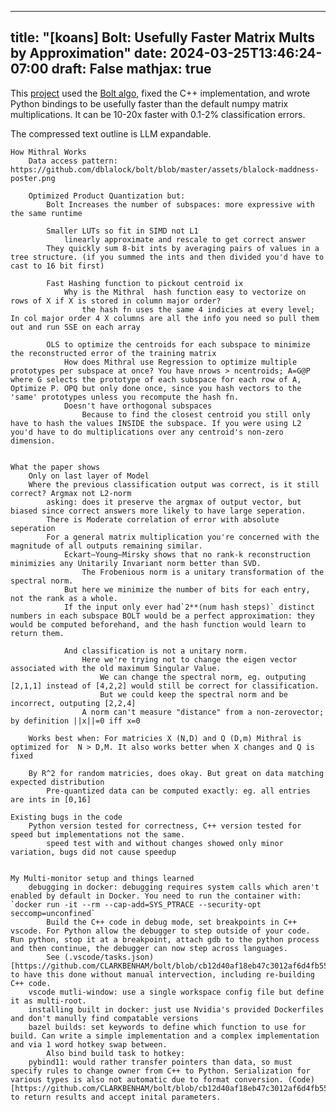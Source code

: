 
---
title: "[koans] Bolt: Usefully Faster Matrix Mults by Approximation"
date: 2024-03-25T13:46:24-07:00
draft: False
mathjax: true
---

This [project](https://github.com/CLARKBENHAM/bolt) used the [Bolt algo](https://arxiv.org/abs/2106.10860), fixed the C++ implementation, and wrote Python bindings to be usefully faster than the default numpy matrix multiplications. It can be 10-20x faster with 0.1-2% classification errors.

The compressed text outline is LLM expandable.

	How Mithral Works
        Data access pattern: https://github.com/dblalock/bolt/blob/master/assets/blalock-maddness-poster.png

		Optimized Product Quantization but:
			Bolt Increases the number of subspaces: more expressive with the same runtime

			Smaller LUTs so fit in SIMD not L1
				linearly approximate and rescale to get correct answer
			They quickly sum 8-bit ints by averaging pairs of values in a tree structure. (if you summed the ints and then divided you'd have to cast to 16 bit first)

			Fast Hashing function to pickout centroid ix
				Why is the Mithral  hash function easy to vectorize on rows of X if X is stored in column major order?
					the hash fn uses the same 4 indicies at every level; In col major order 4 X columns are all the info you need so pull them out and run SSE on each array

			OLS to optimize the centroids for each subspace to minimize the reconstructed error of the training matrix
				How does Mithral use Regression to optimize multiple prototypes per subspace at once? You have nrows > ncentroids; A=G@P where G selects the prototype of each subspace for each row of A, Optimize P. OPQ but only done once, since you hash vectors to the 'same' prototypes unless you recompute the hash fn.
				Doesn't have orthogonal subspaces
					Because to find the closest centroid you still only have to hash the values INSIDE the subspace. If you were using L2 you'd have to do multiplications over any centroid's non-zero dimension.


	What the paper shows
		Only on last layer of Model
		Where the previous classification output was correct, is it still correct? Argmax not L2-norm
			asking: does it preserve the argmax of output vector, but biased since correct answers more likely to have large seperation.
			There is Moderate correlation of error with absolute seperation
			For a general matrix multiplication you're concerned with the magnitude of all outputs remaining similar.
				Eckart–Young–Mirsky shows that no rank-k reconstruction minimizies any Unitarily Invariant norm better than SVD.
                    The Frobenious norm is a unitary transformation of the spectral norm.
                But here we minimize the number of bits for each entry, not the rank as a whole.
                If the input only ever had`2**(num hash steps)` distinct numbers in each subspace BOLT would be a perfect approximation: they would be computed beforehand, and the hash function would learn to return them.
                
				And classification is not a unitary norm. 
                    Here we're trying not to change the eigen vector associated with the old maximum Singular Value.
					    We can change the spectral norm, eg. outputing [2,1,1] instead of [4,2,2] would still be correct for classification.
					    But we could keep the spectral norm and be incorrect, outputing [2,2,4]
                    A norm can't measure "distance" from a non-zerovector; by definition ||x||=0 iff x=0

		Works best when: For matricies X (N,D) and Q (D,m) Mithral is optimized for  N > D,M. It also works better when X changes and Q is fixed

		By R^2 for random matricies, does okay. But great on data matching expected distribution
			Pre-quantized data can be computed exactly: eg. all entries are ints in [0,16]

	Existing bugs in the code
		Python version tested for correctness, C++ version tested for speed but implementations not the same.
			speed test with and without changes showed only minor variation, bugs did not cause speedup


	My Multi-monitor setup and things learned
		debugging in docker: debugging requires system calls which aren't enabled by default in Docker. You need to run the container with: `docker run -it --rm --cap-add=SYS_PTRACE --security-opt seccomp=unconfined`
            Build the C++ code in debug mode, set breakpoints in C++ vscode. For Python allow the debugger to step outside of your code. Run python, stop it at a breakpoint, attach gdb to the python process and then continue, the debugger can now step across languages.
            See (.vscode/tasks.json)[https://github.com/CLARKBENHAM/bolt/blob/cb12d40af18eb47c3012af6d4fb5539e0408df8c/.vscode/launch.json#L11] to have this done without manual intervection, including re-building C++ code.
		vscode mutli-window: use a single workspace config file but define it as multi-root.
		installing built in docker: just use Nvidia's provided Dockerfiles and don't manully find compatable versions
		bazel builds: set keywords to define which function to use for build. Can write a simple implementation and a complex implementation and via 1 word hotkey swap between.
            Also bind build task to hotkey: 
		pybind11: would rather transfer pointers than data, so must specify rules to change owner from C++ to Python. Serialization for various types is also not automatic due to format conversion. (Code)[https://github.com/CLARKBENHAM/bolt/blob/cb12d40af18eb47c3012af6d4fb5539e0408df8c/cpp/mithral_wrapped.cpp#L337] to return results and accept inital parameters.
